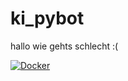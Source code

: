 # ki_pybot

hallo wie gehts
schlecht :(

[![Docker](https://github.com/janin-s/ki_pybot/actions/workflows/docker-publish.yml/badge.svg)](https://github.com/janin-s/ki_pybot/actions/workflows/docker-publish.yml)

